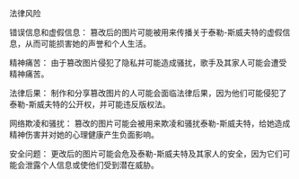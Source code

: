 法律风险

错误信息和虚假信息： 篡改后的图片可能被用来传播关于泰勒-斯威夫特的虚假信息，从而可能损害她的声誉和个人生活。

精神痛苦： 由于篡改图片侵犯了隐私并可能造成骚扰，歌手及其家人可能会遭受精神痛苦。

法律后果： 制作和分享篡改图片的人可能会面临法律后果，因为他们可能侵犯了泰勒-斯威夫特的公开权，并可能违反版权法。

网络欺凌和骚扰： 篡改的图片可能会被用来欺凌和骚扰泰勒-斯威夫特，给她造成精神伤害并对她的心理健康产生负面影响。

安全问题： 更改后的图片可能会危及泰勒-斯威夫特及其家人的安全，因为它们可能会泄露个人信息或使他们受到潜在威胁。